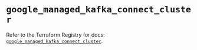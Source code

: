 # `google_managed_kafka_connect_cluster`

Refer to the Terraform Registry for docs: [`google_managed_kafka_connect_cluster`](https://registry.terraform.io/providers/hashicorp/google-beta/6.41.0/docs/resources/google_managed_kafka_connect_cluster).
